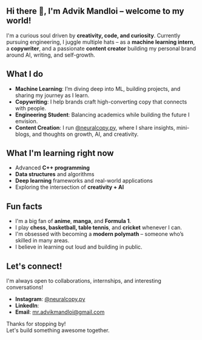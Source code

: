 ## Hi there 👋, I'm Advik Mandloi – welcome to my world!

I'm a curious soul driven by **creativity, code, and curiosity**. Currently pursuing engineering, I juggle multiple hats – as a **machine learning intern**, a **copywriter**, and a passionate **content creator** building my personal brand around AI, writing, and self-growth.

## What I do

- **Machine Learning**: I’m diving deep into ML, building projects, and sharing my journey as I learn.
- **Copywriting**: I help brands craft high-converting copy that connects with people.
- **Engineering Student**: Balancing academics while building the future I envision.
- **Content Creation**: I run [@neuralcopy.py](https://instagram.com/neuralcopy.py), where I share insights, mini-blogs, and thoughts on growth, AI, and creativity.

## What I'm learning right now

- Advanced **C++ programming**
- **Data structures** and algorithms
- **Deep learning** frameworks and real-world applications
- Exploring the intersection of **creativity + AI**

## Fun facts

- I'm a big fan of **anime**, **manga**, and **Formula 1**.
- I play **chess, basketball, table tennis**, and **cricket** whenever I can.
- I'm obsessed with becoming a **modern polymath** – someone who’s skilled in many areas.
- I believe in learning out loud and building in public.

## Let's connect!

I'm always open to collaborations, internships, and interesting conversations!

- **Instagram**: [@neuralcopy.py](https://instagram.com/neuralcopy.py)
- **LinkedIn**: 
- **Email**: mr.advikmandloi@gmail.com

Thanks for stopping by!  
Let's build something awesome together.

<!--
**ADVIKMANDLOI/ADVIKMANDLOI** is a ✨ _special_ ✨ repository because its `README.md` (this file) appears on your GitHub profile.

Here are some ideas to get you started:

- 🔭 I’m currently working on ...
- 🌱 I’m currently learning ...
- 👯 I’m looking to collaborate on ...
- 🤔 I’m looking for help with ...
- 💬 Ask me about ...
- 📫 How to reach me: ...
- 😄 Pronouns: ...
- ⚡ Fun fact: ...
-->
